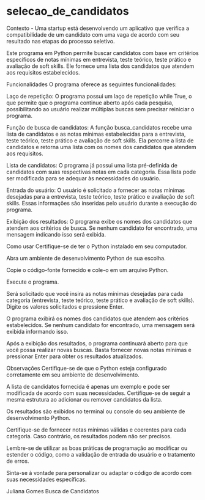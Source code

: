 # selecao_de_candidatos
Contexto - Uma startup está desenvolvendo um aplicativo que verifica a compatibilidade de um candidato com uma vaga de acordo com seu resultado nas etapas do processo seletivo.






Este programa em Python permite buscar candidatos com base em critérios específicos de notas mínimas em entrevista, teste teórico, teste prático e avaliação de soft skills. Ele fornece uma lista dos candidatos que atendem aos requisitos estabelecidos.

Funcionalidades
O programa oferece as seguintes funcionalidades:

Laço de repetição: O programa possui um laço de repetição while True, o que permite que o programa continue aberto após cada pesquisa, possibilitando ao usuário realizar múltiplas buscas sem precisar reiniciar o programa.

Função de busca de candidatos: A função busca_candidatos recebe uma lista de candidatos e as notas mínimas estabelecidas para a entrevista, teste teórico, teste prático e avaliação de soft skills. Ela percorre a lista de candidatos e retorna uma lista com os nomes dos candidatos que atendem aos requisitos.

Lista de candidatos: O programa já possui uma lista pré-definida de candidatos com suas respectivas notas em cada categoria. Essa lista pode ser modificada para se adequar às necessidades do usuário.

Entrada do usuário: O usuário é solicitado a fornecer as notas mínimas desejadas para a entrevista, teste teórico, teste prático e avaliação de soft skills. Essas informações são inseridas pelo usuário durante a execução do programa.

Exibição dos resultados: O programa exibe os nomes dos candidatos que atendem aos critérios de busca. Se nenhum candidato for encontrado, uma mensagem indicando isso será exibida.

Como usar
Certifique-se de ter o Python instalado em seu computador.

Abra um ambiente de desenvolvimento Python de sua escolha.

Copie o código-fonte fornecido e cole-o em um arquivo Python.

Execute o programa.

Será solicitado que você insira as notas mínimas desejadas para cada categoria (entrevista, teste teórico, teste prático e avaliação de soft skills). Digite os valores solicitados e pressione Enter.

O programa exibirá os nomes dos candidatos que atendem aos critérios estabelecidos. Se nenhum candidato for encontrado, uma mensagem será exibida informando isso.

Após a exibição dos resultados, o programa continuará aberto para que você possa realizar novas buscas. Basta fornecer novas notas mínimas e pressionar Enter para obter os resultados atualizados.

Observações
Certifique-se de que o Python esteja configurado corretamente em seu ambiente de desenvolvimento.

A lista de candidatos fornecida é apenas um exemplo e pode ser modificada de acordo com suas necessidades. Certifique-se de seguir a mesma estrutura ao adicionar ou remover candidatos da lista.

Os resultados são exibidos no terminal ou console do seu ambiente de desenvolvimento Python.

Certifique-se de fornecer notas mínimas válidas e coerentes para cada categoria. Caso contrário, os resultados podem não ser precisos.

Lembre-se de utilizar as boas práticas de programação ao modificar ou estender o código, como a validação de entrada do usuário e o tratamento de erros.

Sinta-se à vontade para personalizar ou adaptar o código de acordo com suas necessidades específicas.

Juliana Gomes
Busca de Candidatos
